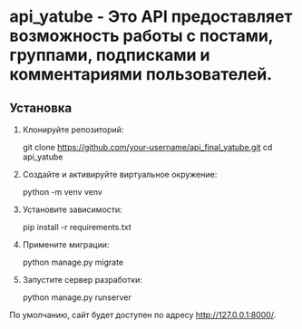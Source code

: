 # api_yatube - Это API предоставляет возможность работы с постами, группами, подписками и комментариями пользователей.

## Установка

1. Клонируйте репозиторий:

    git clone https://github.com/your-username/api_final_yatube.git
    cd api_yatube

2. Создайте и активируйте виртуальное окружение: 

    python -m venv venv

3. Установите зависимости:  

    pip install -r requirements.txt

4. Примените миграции: 

    python manage.py migrate

5. Запустите сервер разработки:

    python manage.py runserver
    
По умолчанию, сайт будет доступен по адресу http://127.0.0.1:8000/.
